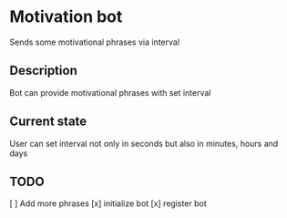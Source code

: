 # Motivation bot

Sends some motivational phrases via interval

## Description
Bot can provide motivational phrases with set interval

## Current state

User can set interval not only in seconds but also in minutes, hours and days

## TODO

[ ] Add more phrases
[x] initialize bot
[x] register bot
